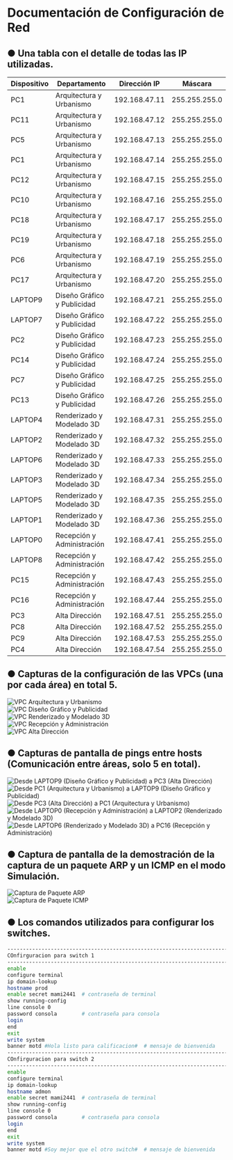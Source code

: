 # Documentación de Configuración de Red  

## ● Una tabla con el detalle de todas las IP utilizadas.  

| Dispositivo  | Departamento                        | Dirección IP     | Máscara         |  
|--------------|-------------------------------------|------------------|-----------------|  
| PC1          | Arquitectura y Urbanismo            | 192.168.47.11    | 255.255.255.0   |  
| PC11         | Arquitectura y Urbanismo            | 192.168.47.12    | 255.255.255.0   |  
| PC5          | Arquitectura y Urbanismo            | 192.168.47.13    | 255.255.255.0   |  
| PC1          | Arquitectura y Urbanismo            | 192.168.47.14    | 255.255.255.0   |  
| PC12         | Arquitectura y Urbanismo            | 192.168.47.15    | 255.255.255.0   |  
| PC10         | Arquitectura y Urbanismo            | 192.168.47.16    | 255.255.255.0   |  
| PC18         | Arquitectura y Urbanismo            | 192.168.47.17    | 255.255.255.0   |  
| PC19         | Arquitectura y Urbanismo            | 192.168.47.18    | 255.255.255.0   |  
| PC6          | Arquitectura y Urbanismo            | 192.168.47.19    | 255.255.255.0   |  
| PC17         | Arquitectura y Urbanismo            | 192.168.47.20    | 255.255.255.0   |  
| LAPTOP9      | Diseño Gráfico y Publicidad         | 192.168.47.21    | 255.255.255.0   |  
| LAPTOP7      | Diseño Gráfico y Publicidad         | 192.168.47.22    | 255.255.255.0   |  
| PC2          | Diseño Gráfico y Publicidad         | 192.168.47.23    | 255.255.255.0   |  
| PC14         | Diseño Gráfico y Publicidad         | 192.168.47.24    | 255.255.255.0   |  
| PC7          | Diseño Gráfico y Publicidad         | 192.168.47.25    | 255.255.255.0   |  
| PC13         | Diseño Gráfico y Publicidad         | 192.168.47.26    | 255.255.255.0   |  
| LAPTOP4      | Renderizado y Modelado 3D           | 192.168.47.31    | 255.255.255.0   |  
| LAPTOP2      | Renderizado y Modelado 3D           | 192.168.47.32    | 255.255.255.0   |  
| LAPTOP6      | Renderizado y Modelado 3D           | 192.168.47.33    | 255.255.255.0   |  
| LAPTOP3      | Renderizado y Modelado 3D           | 192.168.47.34    | 255.255.255.0   |  
| LAPTOP5      | Renderizado y Modelado 3D           | 192.168.47.35    | 255.255.255.0   |  
| LAPTOP1      | Renderizado y Modelado 3D           | 192.168.47.36    | 255.255.255.0   |  
| LAPTOP0      | Recepción y Administración           | 192.168.47.41    | 255.255.255.0   |  
| LAPTOP8      | Recepción y Administración           | 192.168.47.42    | 255.255.255.0   |  
| PC15         | Recepción y Administración           | 192.168.47.43    | 255.255.255.0   |  
| PC16         | Recepción y Administración           | 192.168.47.44    | 255.255.255.0   |  
| PC3          | Alta Dirección                       | 192.168.47.51    | 255.255.255.0   |  
| PC8          | Alta Dirección                       | 192.168.47.52    | 255.255.255.0   |  
| PC9          | Alta Dirección                       | 192.168.47.53    | 255.255.255.0   |  
| PC4          | Alta Dirección                       | 192.168.47.54    | 255.255.255.0   |  

## ● Capturas de la configuración de las VPCs (una por cada área) en total 5.  

![VPC Arquitectura y Urbanismo](./capturas/arqui.png)  
![VPC Diseño Gráfico y Publicidad](./capturas/dise.png)  
![VPC Renderizado y Modelado 3D](./capturas/remo.png)  
![VPC Recepción y Administración](./capturas/recep.png)  
![VPC Alta Dirección](./capturas/alta.png)  

## ● Capturas de pantalla de pings entre hosts (Comunicación entre áreas, solo 5 en total).  

![Desde LAPTOP9 (Diseño Gráfico y Publicidad) a PC3 (Alta Dirección)](./capturas/Desde%20LAPTOP9%20(Diseño%20Gráfico%20y%20Publicidad)%20a%20PC3%20(Alta%20Dirección).png)  
![Desde PC1 (Arquitectura y Urbanismo) a LAPTOP9 (Diseño Gráfico y Publicidad)](./capturas/Desde%20PC1%20(Arquitectura%20y%20Urbanismo)%20a%20LAPTOP9%20(Diseño%20Gráfico%20y%20Publicidad).png)  
![Desde PC3 (Alta Dirección) a PC1 (Arquitectura y Urbanismo)](./capturas/Desde%20PC3%20(Alta%20Dirección)%20a%20PC1%20(Arquitectura%20y%20Urbanismo).png)  
![Desde LAPTOP0 (Recepción y Administración) a LAPTOP2 (Renderizado y Modelado 3D)](./capturas/Desde%20LAPTOP0%20(Recepción%20y%20Administración)%20a%20LAPTOP2%20(Renderizado%20y%20Modelado%203D).png)  
![Desde LAPTOP6 (Renderizado y Modelado 3D) a PC16 (Recepción y Administración)](./capturas/Desde%20LAPTOP6%20(Renderizado%20y%20Modelado%203D)%20a%20PC16%20(Recepción%20y%20Administración).png)  

## ● Captura de pantalla de la demostración de la captura de un paquete ARP y un ICMP en el modo Simulación.  

![Captura de Paquete ARP](./capturas/arpp.png)  
![Captura de Paquete ICMP](./capturas/ICMP.png)

## ● Los comandos utilizados para configurar los switches.  

```bash
--------------------------------------------------------------------------------------------
COnfirguracion para switch 1
--------------------------------------------------------------------------------------------
enable  
configure terminal  
ip domain-lookup  
hostname prod  
enable secret mami2441  # contraseña de terminal  
show running-config  
line console 0  
password consola        # contraseña para consola  
login  
end  
exit  
write system  
banner motd #Hola listo para calificacion#  # mensaje de bienvenida
--------------------------------------------------------------------------------------------
COnfirguracion para switch 2
--------------------------------------------------------------------------------------------
enable  
configure terminal  
ip domain-lookup  
hostname admon  
enable secret mami2441  # contraseña de terminal  
show running-config  
line console 0  
password consola        # contraseña para consola  
login  
end  
exit  
write system  
banner motd #Soy mejor que el otro switch#  # mensaje de bienvenida  

